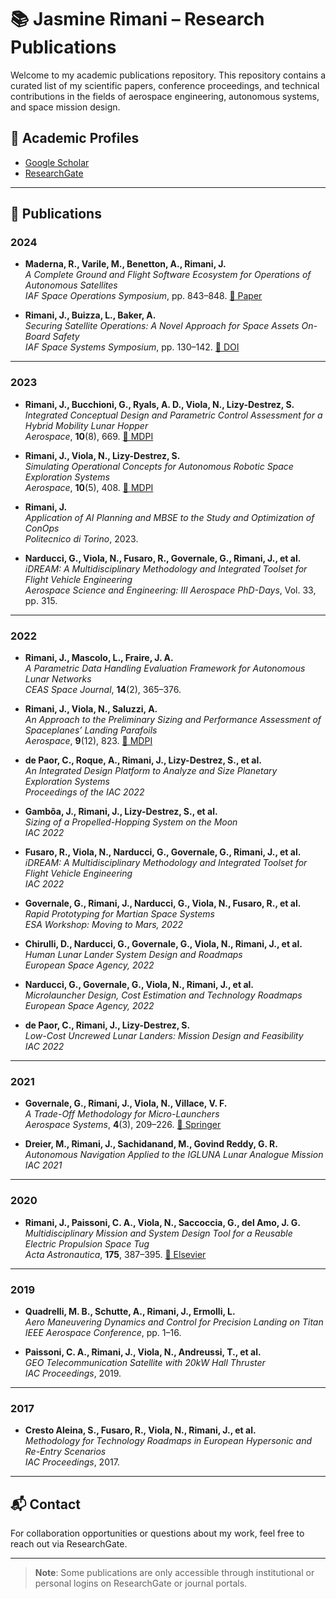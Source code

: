 # 📚 Jasmine Rimani – Research Publications

Welcome to my academic publications repository. This repository contains a curated list of my scientific papers, conference proceedings, and technical contributions in the fields of aerospace engineering, autonomous systems, and space mission design.

## 🔗 Academic Profiles

- [Google Scholar](https://scholar.google.com/citations?user=Ocb-LA0AAAAJ&hl=en)  
- [ResearchGate](https://www.researchgate.net/profile/Jasmine-Rimani-3?ev=prf_overview)

---

## 📄 Publications

### 2024

- **Maderna, R., Varile, M., Benetton, A., Rimani, J.**  
  *A Complete Ground and Flight Software Ecosystem for Operations of Autonomous Satellites*  
  _IAF Space Operations Symposium_, pp. 843–848. [📄 Paper](https://dl.iafastro.directory/event/IAC-2024/paper/81372/)

- **Rimani, J., Buizza, L., Baker, A.**  
  *Securing Satellite Operations: A Novel Approach for Space Assets On-Board Safety*  
  _IAF Space Systems Symposium_, pp. 130–142. [🔗 DOI](https://doi.org/10.52202/078372-0013)

---

### 2023

- **Rimani, J., Bucchioni, G., Ryals, A. D., Viola, N., Lizy-Destrez, S.**  
  *Integrated Conceptual Design and Parametric Control Assessment for a Hybrid Mobility Lunar Hopper*  
  _Aerospace_, **10**(8), 669. [🔗 MDPI](https://www.mdpi.com/2226-4310/10/8/669)

- **Rimani, J., Viola, N., Lizy-Destrez, S.**  
  *Simulating Operational Concepts for Autonomous Robotic Space Exploration Systems*  
  _Aerospace_, **10**(5), 408. [🔗 MDPI](https://www.mdpi.com/2226-4310/10/5/408)

- **Rimani, J.**  
  *Application of AI Planning and MBSE to the Study and Optimization of ConOps*  
  _Politecnico di Torino_, 2023.

- **Narducci, G., Viola, N., Fusaro, R., Governale, G., Rimani, J., et al.**  
  *iDREAM: A Multidisciplinary Methodology and Integrated Toolset for Flight Vehicle Engineering*  
  _Aerospace Science and Engineering: III Aerospace PhD-Days_, Vol. 33, pp. 315.

---

### 2022

- **Rimani, J., Mascolo, L., Fraire, J. A.**  
  *A Parametric Data Handling Evaluation Framework for Autonomous Lunar Networks*  
  _CEAS Space Journal_, **14**(2), 365–376.

- **Rimani, J., Viola, N., Saluzzi, A.**  
  *An Approach to the Preliminary Sizing and Performance Assessment of Spaceplanes’ Landing Parafoils*  
  _Aerospace_, **9**(12), 823. [🔗 MDPI](https://www.mdpi.com/2226-4310/9/12/823)

- **de Paor, C., Roque, A., Rimani, J., Lizy-Destrez, S., et al.**  
  *An Integrated Design Platform to Analyze and Size Planetary Exploration Systems*  
  _Proceedings of the IAC 2022_

- **Gambôa, J., Rimani, J., Lizy-Destrez, S., et al.**  
  *Sizing of a Propelled-Hopping System on the Moon*  
  _IAC 2022_

- **Fusaro, R., Viola, N., Narducci, G., Governale, G., Rimani, J., et al.**  
  *iDREAM: A Multidisciplinary Methodology and Integrated Toolset for Flight Vehicle Engineering*  
  _IAC 2022_

- **Governale, G., Rimani, J., Narducci, G., Viola, N., Fusaro, R., et al.**  
  *Rapid Prototyping for Martian Space Systems*  
  _ESA Workshop: Moving to Mars, 2022_

- **Chirulli, D., Narducci, G., Governale, G., Viola, N., Rimani, J., et al.**  
  *Human Lunar Lander System Design and Roadmaps*  
  _European Space Agency, 2022_

- **Narducci, G., Governale, G., Viola, N., Rimani, J., et al.**  
  *Microlauncher Design, Cost Estimation and Technology Roadmaps*  
  _European Space Agency, 2022_

- **de Paor, C., Rimani, J., Lizy-Destrez, S.**  
  *Low-Cost Uncrewed Lunar Landers: Mission Design and Feasibility*  
  _IAC 2022_

---

### 2021

- **Governale, G., Rimani, J., Viola, N., Villace, V. F.**  
  *A Trade-Off Methodology for Micro-Launchers*  
  _Aerospace Systems_, **4**(3), 209–226. [🔗 Springer](https://link.springer.com/article/10.1007/s42064-021-00101-3)

- **Dreier, M., Rimani, J., Sachidanand, M., Govind Reddy, G. R.**  
  *Autonomous Navigation Applied to the IGLUNA Lunar Analogue Mission*  
  _IAC 2021_

---

### 2020

- **Rimani, J., Paissoni, C. A., Viola, N., Saccoccia, G., del Amo, J. G.**  
  *Multidisciplinary Mission and System Design Tool for a Reusable Electric Propulsion Space Tug*  
  _Acta Astronautica_, **175**, 387–395. [🔗 Elsevier](https://www.sciencedirect.com/science/article/abs/pii/S0094576520304435)

---

### 2019

- **Quadrelli, M. B., Schutte, A., Rimani, J., Ermolli, L.**  
  *Aero Maneuvering Dynamics and Control for Precision Landing on Titan*  
  _IEEE Aerospace Conference_, pp. 1–16.

- **Paissoni, C. A., Rimani, J., Viola, N., Andreussi, T., et al.**  
  *GEO Telecommunication Satellite with 20kW Hall Thruster*  
  _IAC Proceedings_, 2019.

---

### 2017

- **Cresto Aleina, S., Fusaro, R., Viola, N., Rimani, J., et al.**  
  *Methodology for Technology Roadmaps in European Hypersonic and Re-Entry Scenarios*  
  _IAC Proceedings_, 2017.

---


## 📬 Contact

For collaboration opportunities or questions about my work, feel free to reach out via ResearchGate.

---

> **Note**: Some publications are only accessible through institutional or personal logins on ResearchGate or journal portals.

